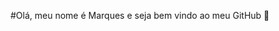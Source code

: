 #Olá, meu nome é Marques e seja bem vindo ao meu GitHub 👋

<!--
### Hi there, I'm Marques Yuri de Souza, welcomo to my GitHub!

I has 20 years old and 3 years of experience in IT and the last year focusing in development.

Begins in development with PHP
I am currently working at a state hospital. I was hired to provide help desk assistance, but due to my curiosity and some opportunities I had, today I am responsible for the development of Kanbans, Indicator Panels and other systems.

<!--
**MarquesYuri/MarquesYuri** is a ✨ _special_ ✨ repository because its `README.md` (this file) appears on your GitHub profile.

Here are some ideas to get you started:

- 🔭 I’m currently working on ...
- 🌱 I’m currently learning ...
- 👯 I’m looking to collaborate on ...
- 🤔 I’m looking for help with ...
- 💬 Ask me about ...
- 📫 How to reach me: ...
- 😄 Pronouns: ...
- ⚡ Fun fact: ...
-->
